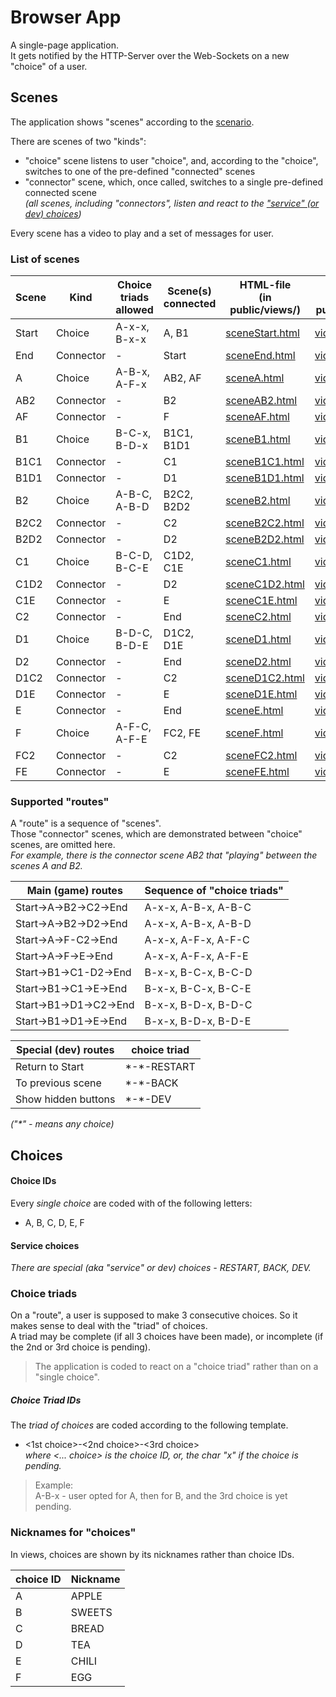 # Browser App

A single-page application.<br />
It gets notified by the HTTP-Server over the Web-Sockets on a new "choice" of a user.<br />

## Scenes

The application shows "scenes" according to the [scenario](public/images/scene_flow.jpg).<br/>

There are scenes of two "kinds":

- "choice" scene listens to user "choice", and, according to the "choice", switches to one of the pre-defined "connected" scenes
- "connector" scene, which, once called, switches to a single pre-defined connected scene<br />
  _(all scenes, including "connectors", listen and react to the ["service" (or dev) choices](#service-choices))_

Every scene has a video to play and a set of messages for user.<br />

### List of scenes

| Scene | Kind      | Choice triads<br />allowed | Scene(s)<br />connected | HTML-file<br />(in public/views/)               | Video file<br />(in public/videos)             |
|-------|-----------|----------------------------|-------------------------|-------------------------------------------------|------------------------------------------------|
| Start | Choice    | A-x-x, B-x-x               | A, B1                   | [sceneStart.html](public/views/sceneStart.html) | [videoStart.mp4](public/videos/videoStart.mp4) |
| End   | Connector | -                          | Start                   | [sceneEnd.html](public/views/sceneEnd.html)     | [videoEnd.mp4](public/videos/videoEnd.mp4)     |
| A     | Choice    | A-B-x, A-F-x               | AB2, AF                 | [sceneA.html](public/views/sceneA.html)         | [videoA.mp4](public/videos/videoA.mp4)         |
| AB2   | Connector | -                          | B2                      | [sceneAB2.html](public/views/sceneAB2.html)     | [videoAB.mp4](public/videos/videoAB.mp4)       |
| AF    | Connector | -                          | F                       | [sceneAF.html](public/views/sceneAF.html)       | [videoAF.mp4](public/videos/videoAF.mp4)       |
| B1    | Choice    | B-C-x, B-D-x               | B1C1, B1D1              | [sceneB1.html](public/views/sceneB1.html)       | [videoB.mp4](public/videos/videoB.mp4)         |
| B1C1  | Connector | -                          | C1                      | [sceneB1C1.html](public/views/sceneB1C1.html)   | [videoBC.mp4](public/videos/videoBC.mp4)       |
| B1D1  | Connector | -                          | D1                      | [sceneB1D1.html](public/views/sceneB1D1.html)   | [videoBD.mp4](public/videos/videoBD.mp4)       |
| B2    | Choice    | A-B-C, A-B-D               | B2C2, B2D2              | [sceneB2.html](public/views/sceneB2.html)       | [videoB.mp4](public/videos/videoB.mp4)         |
| B2C2  | Connector | -                          | C2                      | [sceneB2C2.html](public/views/sceneB2C2.html)   | [videoBC.mp4](public/videos/videoBC.mp4)       |
| B2D2  | Connector | -                          | D2                      | [sceneB2D2.html](public/views/sceneB2D2.html)   | [videoBD.mp4](public/videos/videoBD.mp4)       |
| C1    | Choice    | B-C-D, B-C-E               | C1D2, C1E               | [sceneC1.html](public/views/sceneC1.html)       | [videoC1.mp4](public/videos/videoC1.mp4)       |
| C1D2  | Connector | -                          | D2                      | [sceneC1D2.html](public/views/sceneC1D2.html)   | [videoCD.mp4](public/videos/videoCD.mp4)       |
| C1E   | Connector | -                          | E                       | [sceneC1E.html](public/views/sceneC1E.html)     | [videoCE.mp4](public/videos/videoCE.mp4)       |
| C2    | Connector | -                          | End                     | [sceneC2.html](public/views/sceneC2.html)       | [videoC2.mp4](public/videos/videoC2.mp4)       |
| D1    | Choice    | B-D-C, B-D-E               | D1C2, D1E               | [sceneD1.html](public/views/sceneD1.html)       | [videoD1.mp4](public/videos/videoD1.mp4)       |
| D2    | Connector | -                          | End                     | [sceneD2.html](public/views/sceneD2.html)       | [videoD2.mp4](public/videos/videoD2.mp4)       |
| D1C2  | Connector | -                          | C2                      | [sceneD1C2.html](public/views/sceneD1C2.html)   | [videoDC.mp4](public/videos/videoDC.mp4)       |
| D1E   | Connector | -                          | E                       | [sceneD1E.html](public/views/sceneD1E.html)     | [videoDE.mp4](public/videos/videoDE.mp4)       |
| E     | Connector | -                          | End                     | [sceneE.html](public/views/sceneE.html)         | [videoE.mp4](public/videos/videoE.mp4)         |
| F     | Choice    | A-F-C, A-F-E               | FC2, FE                 | [sceneF.html](public/views/sceneF.html)         | [videoF.mp4](public/videos/videoF.mp4)         |
| FC2   | Connector | -                          | C2                      | [sceneFC2.html](public/views/sceneFC2.html)     | [videoFC.mp4](public/videos/videoFC.mp4)       |
| FE    | Connector | -                          | E                       | [sceneFE.html](public/views/sceneFE.html)       | [videoFE.mp4](public/videos/videoFE.mp4)       |

### Supported "routes"

A "route" is a sequence of "scenes".<br />
Those "connector" scenes, which are demonstrated between "choice" scenes, are omitted here.<br />
_For example, there is the connector scene AB2 that "playing" between the scenes A and B2._

| Main (game) routes     | Sequence of "choice triads" |
|------------------------|-----------------------------|
| Start->A->B2->C2->End  | A-x-x, A-B-x, A-B-C         |
| Start->A->B2->D2->End  | A-x-x, A-B-x, A-B-D         |
| Start->A->F-C2->End    | A-x-x, A-F-x, A-F-C         |
| Start->A->F->E->End    | A-x-x, A-F-x, A-F-E         |
| Start->B1->C1-D2->End  | B-x-x, B-C-x, B-C-D         |
| Start->B1->C1->E->End  | B-x-x, B-C-x, B-C-E         |
| Start->B1->D1->C2->End | B-x-x, B-D-x, B-D-C         |
| Start->B1->D1->E->End  | B-x-x, B-D-x, B-D-E         |

| Special (dev) routes | choice triad  |
|----------------------|---------------|
| Return to Start      | \*-\*-RESTART |
| To previous scene    | \*-\*-BACK    |
| Show hidden buttons  | \*-\*-DEV     |

_("\*" - means any choice)_

## Choices

#### Choice IDs

Every _single choice_ are coded with of the following letters:

- A, B, C, D, E, F

#### Service choices

_There are special (aka "service" or dev) choices - RESTART, BACK, DEV._

### Choice triads

On a "route", a user is supposed to make 3 consecutive choices.
So it makes sense to deal with the "triad" of choices.<br />
A triad may be complete (if all 3 choices have been made), or incomplete (if the 2nd or 3rd choice is pending).

> The application is coded to react on a "choice triad" rather than on a "single choice".

##### Choice Triad IDs

The _triad of choices_ are coded according to the following template.

- <1st choice>-<2nd choice>-<3rd choice> <br />
  _where \<... choice\> is the choice ID, or, the char "x" if the choice is pending._

> Example:<br />
> A-B-x - user opted for A, then for B, and the 3rd choice is yet pending.

### Nicknames for "choices"

In views, choices are shown by its nicknames rather than choice IDs.

| choice ID | Nickname |
|-----------|----------|
| A         | APPLE    |
| B         | SWEETS   |
| C         | BREAD    |
| D         | TEA      |
| E         | CHILI    |
| F         | EGG      |
